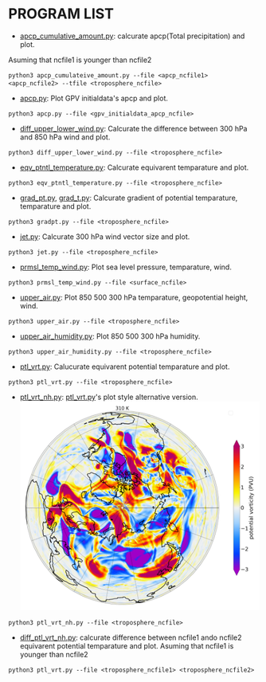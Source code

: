 # PROGRAM LIST
- [apcp_cumulative_amount.py](./apcp_cumulative_amount.py): calcurate apcp(Total precipitation) and plot.

Asuming that ncfile1 is younger than ncfile2

```shell
python3 apcp_cumulateive_amount.py --file <apcp_ncfile1> <apcp_ncfile2> --tfile <troposphere_ncfile>
```
- [apcp.py](./apcp.py): Plot GPV initialdata's apcp and plot.

```shell
python3 apcp.py --file <gpv_initialdata_apcp_ncfile>
```
- [diff_upper_lower_wind.py](./diff_upper_lower_wind.py): Calcurate the difference between 300 hPa and 850 hPa wind and plot.

```shell
python3 diff_upper_lower_wind.py --file <troposphere_ncfile>
```
- [eqv_ptntl_temperature.py](./eqv_ptntl_temperature.py): Calcurate equivarent temparature and plot.

```shell
python3 eqv_ptntl_temperature.py --file <troposphere_ncfile>
```
- [grad_pt.py](./grad_pt.py), [grad_t.py](./grad_t.py): Calcurate gradient of potential temparature, temparature and plot.

```shell
python3 gradpt.py --file <troposphere_ncfile>
```
- [jet.py](./jet.py): Calcurate 300 hPa wind vector size and plot.

```shell
python3 jet.py --file <troposphere_ncfile>
```
- [prmsl_temp_wind.py](./prmsl_temp_wind.py): Plot sea level pressure, temparature, wind.

```shell
python3 prmsl_temp_wind.py --file <surface_ncfile>
```
- [upper_air.py](./upper_air.py): Plot 850 500 300 hPa temparature, geopotential height, wind.

```shell
python3 upper_air.py --file <troposphere_ncfile>
```
- [upper_air_humidity.py](./upper_air_humidity.py): Plot 850 500 300 hPa humidity.

```shell
python3 upper_air_humidity.py --file <troposphere_ncfile>
```
- [ptl_vrt.py](./ptl_vrt.py): Calucurate equivarent potential temparature and plot.

```shell
python3 ptl_vrt.py --file <troposphere_ncfile>
```
- [ptl_vrt_nh.py](./ptl_vrt_nh.py): [ptl_vrt.py](./ptl_vrt.py)'s plot style alternative version.![example](./example/example_nh.png)

```shell
python3 ptl_vrt_nh.py --file <troposphere_ncfile>
```
- [diff_ptl_vrt_nh.py](./diff_ptl_vrt_nh.py): calcurate difference between ncfile1 ando ncfile2 equivarent potential temparature and plot.
Asuming that ncfile1 is younger than ncfile2

```shell
python3 ptl_vrt.py --file <troposphere_ncfile1> <troposphere_ncfile2>
```
